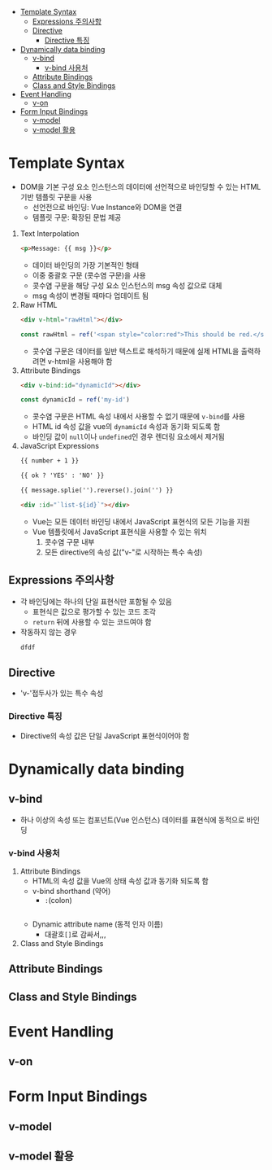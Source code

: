 - [Template Syntax](#template-syntax)
  - [Expressions 주의사항](#expressions-주의사항)
  - [Directive](#directive)
    - [Directive 특징](#directive-특징)
- [Dynamically data binding](#dynamically-data-binding)
  - [v-bind](#v-bind)
    - [v-bind 사용처](#v-bind-사용처)
  - [Attribute Bindings](#attribute-bindings)
  - [Class and Style Bindings](#class-and-style-bindings)
- [Event Handling](#event-handling)
  - [v-on](#v-on)
- [Form Input Bindings](#form-input-bindings)
  - [v-model](#v-model)
  - [v-model 활용](#v-model-활용)

# Template Syntax
- DOM을 기본 구성 요소 인스턴스의 데이터에 선언적으로 바인딩할 수 있는 HTML 기반 템플릿 구문을 사용
  - 선언전으로 바인딩: Vue Instance와 DOM을 연결
  - 템플릿 구문: 확장된 문법 제공
1. Text Interpolation
    ```html
    <p>Message: {{ msg }}</p>
    ```
    - 데이터 바인딩의 가장 기본적인 형태
    - 이중 중괄호 구문 (콧수염 구문)을 사용
    - 콧수염 구문을 해당 구성 요소 인스턴스의 msg 속성 값으로 대체
    - msg 속성이 변경될 때마다 업데이트 됨
2. Raw HTML
    ```html
    <div v-html="rawHtml"></div>
    ```
    ```js
    const rawHtml = ref('<span style="color:red">This should be red.</span>')
    ```
   - 콧수염 구문은 데이터를 일반 텍스트로 해석하기 때문에 실제 HTML을 출력하려면 v-html을 사용해야 함 
3. Attribute Bindings
   ```html
   <div v-bind:id="dynamicId"></div>
   ```
   ```js
   const dynamicId = ref('my-id')
   ```
   - 콧수염 구문은 HTML 속성 내에서 사용할 수 없기 때문에 `v-bind`를 사용
   - HTML id 속성 값을 vue의 `dynamicId` 속성과 동기화 되도록 함
   - 바인딩 값이 `null`이나 `undefined`인 경우 렌더링 요소에서 제거됨
4. JavaScript Expressions
    ``` html
    {{ number + 1 }}

    {{ ok ? 'YES' : 'NO' }}

    {{ message.splie('').reverse().join('') }}

    <div :id="`list-${id}`"></div>
    ```
    - Vue는 모든 데이터 바인딩 내에서 JavaScript 표현식의 모든 기능을 지원
    - Vue 템플릿에서 JavaScript 표현식을 사용할 수 있는 위치
      1. 콧수염 구문 내부
      2. 모든 directive의 속성 값("v-"로 시작하는 특수 속성)
## Expressions 주의사항
- 각 바인딩에는 하나의 단일 표현식만 포함될 수 있음
  - 표현식은 값으로 평가할 수 있는 코드 조각
  - `return` 뒤에 사용할 수 있는 코드여야 함
- 작동하지 않는 경우
  ```html
  dfdf
  ```
## Directive
- 'v-'접두사가 있는 특수 속성
### Directive 특징
- Directive의 속성 값은 단일 JavaScript 표현식이어야 함
# Dynamically data binding

## v-bind
- 하나 이상의 속성 또는 컴포넌트(Vue 인스턴스) 데이터를 표현식에 동적으로 바인딩
### v-bind 사용처
1. Attribute Bindings
   - HTML의 속성 값을 Vue의 상태 속성 값과 동기화 되도록 함
   - v-bind shorthand (약어)
     - `:`(colon)
     ```html
     
     ```
   - Dynamic attribute name (동적 인자 이름)
     - 대괄호`[]`로 감싸서,,, 
2. Class and Style Bindings
## Attribute Bindings
## Class and Style Bindings
# Event Handling
## v-on
# Form Input Bindings
## v-model
## v-model 활용